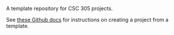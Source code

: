 A template repository for CSC 305 projects.

See [these Github docs](https://docs.github.com/en/repositories/creating-and-managing-repositories/creating-a-repository-from-a-template#creating-a-repository-from-a-template)
for instructions on creating a project from a template.